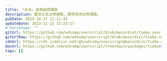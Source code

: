 ```yaml
---
title: 「水水」自用贴吧辅助
description: 置百丈玄冰而崩裂，掷须臾池水而漂摇。
pubDate: 2023-10-27 11:11:42
updateDate: 2023-11-15 13:23:17
# heroImage: ""
gitUrl: https://github.com/wdssmq/userscript/blob/main/dist/tieba.user.js
gitUrlRaw: https://github.com/wdssmq/userscript/blob/main/dist/tieba.user.js?raw=true
cdnUrl: https://cdn.jsdelivr.net/gh/wdssmq/userscript@main/dist/tieba.user.js
docUrl: https://github.com/wdssmq/userscript/tree/main/packages/tieba#readme
tags: []
---
```



